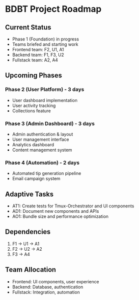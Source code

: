 # BDBT Project Roadmap

## Current Status
- Phase 1 (Foundation) in progress
- Teams briefed and starting work
- Frontend team: F2, U1, A1
- Backend team: F1, F3, U2
- Fullstack team: A2, A4

## Upcoming Phases
### Phase 2 (User Platform) - 3 days
- User dashboard implementation
- User activity tracking
- Collections feature

### Phase 3 (Admin Dashboard) - 3 days
- Admin authentication & layout
- User management interface
- Analytics dashboard
- Content management system

### Phase 4 (Automation) - 2 days
- Automated tip generation pipeline
- Email campaign system

## Adaptive Tasks
- AT1: Create tests for Tmux-Orchestrator and UI components
- AD1: Document new components and APIs
- AO1: Bundle size and performance optimization

## Dependencies
1. F1 -> U1 -> A1
2. F2 -> U2 -> A2
3. F3 -> A4

## Team Allocation
- Frontend: UI components, user experience
- Backend: Database, authentication
- Fullstack: Integration, automation